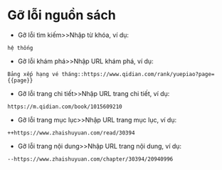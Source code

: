 # Gỡ lỗi nguồn sách

- Gỡ lỗi tìm kiếm>>Nhập từ khóa, ví dụ:

```
hệ thống
```

- Gỡ lỗi khám phá>>Nhập URL khám phá, ví dụ:

```
Bảng xếp hạng vé tháng::https://www.qidian.com/rank/yuepiao?page={{page}}
```

- Gỡ lỗi trang chi tiết>>Nhập URL trang chi tiết, ví dụ:

```
https://m.qidian.com/book/1015609210
```

- Gỡ lỗi trang mục lục>>Nhập URL trang mục lục, ví dụ:

```
++https://www.zhaishuyuan.com/read/30394
```

- Gỡ lỗi trang nội dung>>Nhập URL trang nội dung, ví dụ:

```
--https://www.zhaishuyuan.com/chapter/30394/20940996
```
